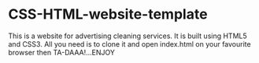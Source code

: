 # CSS-HTML-website-template
This is a website for advertising cleaning services. It is built using HTML5 and CSS3.
All you need is to clone it and open index.html on your favourite browser then TA-DAAA!...ENJOY

